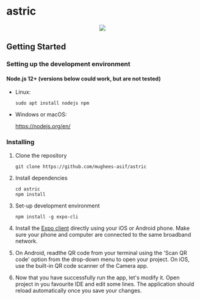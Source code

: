 # astric

<p align="center">
  <img src="/assests/images/astric.jpeg">
</p>

## Getting Started

### Setting up the development environment

#### Node.js 12+ (versions below could work, but are not tested)

* Linux:

   ```
   sudo apt install nodejs npm
   ```

* Windows or macOS:

   https://nodejs.org/en/

### Installing

1. Clone the repository

   ```
   git clone https://github.com/mughees-asif/astric
   ```
2. Install dependencies

   ```
   cd astric
   npm install
   ```
3. Set-up development environment

   ```
   npm install -g expo-cli
   ```
4. Install the [Expo client](https://expo.io/) directly using your iOS or Android phone. Make sure your phone and computer are connected to the same broadband network.

5. On Android, readthe QR code from your terminal using the 'Scan QR code' option from the drop-down menu to open your project. On iOS, use the built-in QR code scanner of the Camera app.

6. Now that you have successfully run the app, let's modify it. Open project in you favourite IDE and edit some lines. The application should reload automatically once you save your changes.

